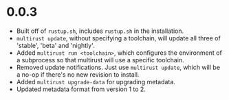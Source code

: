 # 0.0.3

* Built off of `rustup.sh`, includes `rustup.sh` in the installation.
* `multirust update`, without specifying a toolchain, will update all three of 'stable', 'beta'
  and 'nightly'.
* Added `multirust run <toolchain>`, which configures the environment of a subprocess
  so that multirust will use a specific toolchain.
* Removed update notifications. Just use `multirust update`, which will be a no-op if there's
  no new revision to install.
* Added `multirust upgrade-data` for upgrading metadata.
* Updated metadata format from version 1 to 2.
